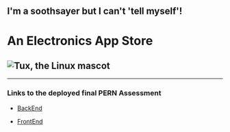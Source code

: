 ## I'm a soothsayer but I can't 'tell myself'!


# An Electronics App Store 

## ![Tux, the Linux mascot](/assets/electronic_gadgets.png) ##
---


### Links to the deployed final PERN Assessment  ###

- [BackEnd](https://pern-backend.herokuapp.com/)


- [FrontEnd](https://pern-frontend.netlify.app/)